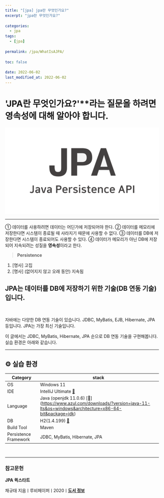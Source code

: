 ```yaml
---
title: "[jpa] jpa란 무엇인가요?"
excerpt: "jpa란 무엇인가요?"

categories:
  - jpa
tags:
  - [jpa]

permalink: /jpa/WhatIsAJPA/

toc: false

date: 2022-06-02
last_modified_at: 2022-06-02
---
```


# 'JPA란 무엇인가요?'**라는 질문을 하려면 영속성에 대해 알아야 합니다.

![WhatIsAJPA](/assets/images/posts_img/WhatIsAJPA.png)

---

① 데이터를 사용하려면 데이터는 어딘가에 저장되어야 한다.
② 데이터를 메모리에 저장한다면 시스템이 종료될 때 사라지기 때문에 사용할 수 없다.
③ 데이터를 DB에 저장한다면 시스템이 종료되어도 사용할 수 있다.
④ 데이터가 메모리가 아닌 DB에 저장되어 지속되려는 성질을 **영속성**이라고 한다.

>**Persistence**
1. [명사] 고집
2. [명사] (없어지지 않고 오래 동안) 지속됨

## JPA는 데이터를 DB에 저장하기 위한 기술(DB 연동 기술)입니다.

<br>

자바에는 다양한 DB 연동 기술이 있습니다. JDBC, MyBatis, EJB, Hibernate, JPA 등입니다. JPA는 가장 최신 기술입니다.

이 글에서는 JDBC, MyBatis, Hibernate, JPA 순으로 DB 연동 기술을 구현해봅니다. 실습 환경은 아래와 같습니다.
<br>

---

## ⚙️ 실습 환경

Category | stack |
--|--|
| OS | Windows 11 |
| IDE | IntelliJ Ultimate [🧷](https://www.jetbrains.com/ko-kr/idea/download/#section=windows) |
|Language | Java (openjdk 11.0.6) [🧷] (https://www.azul.com/downloads/?version=java-11-lts&os=windows&architecture=x86-64-bit&package=jdk)|
|DB | H2(1.4.199) [🧷](https://h2database.com/html/download-archive.html) |
|Build Tool | Maven |
|Persistence Framework | JDBC, MyBatis, Hibernate, JPA |



<br>

---

### 참고문헌

**JPA 퀵스타트**

채규태 지음ㅣ루비페이퍼ㅣ2020ㅣ[**도서 정보**](http://www.kyobobook.co.kr/product/detailViewKor.laf?ejkGb=KOR&mallGb=KOR&barcode=9791186710586&orderClick=LAG&Kc=)
